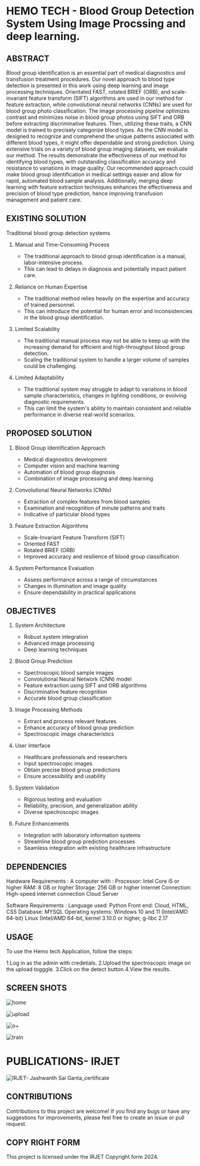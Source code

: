 # HEMO TECH - Blood Group Detection System Using Image Procssing and deep learning.

## ABSTRACT

Blood group identification is an essential part of medical diagnostics and transfusion treatment procedures. Our novel approach to blood type detection is presented in this work using deep learning and image processing techniques. Orientated FAST, rotated BRIEF (ORB), and scale-invariant feature transform (SIFT) algorithms are used in our method for feature extraction, while convolutional neural networks (CNNs) are used for blood group photo classification. The image processing pipeline optimizes contrast and minimizes noise in blood group photos using SIFT and ORB before extracting discriminative features. Then, utilizing these traits, a CNN model is trained to precisely categorize blood types. As the CNN model is designed to recognize and comprehend the unique patterns associated with different blood types, it might offer dependable and strong prediction. Using extensive trials on a variety of blood group imaging datasets, we evaluate our method. The results demonstrate the effectiveness of our method for identifying blood types, with outstanding classification accuracy and resistance to variations in image quality. Our recommended approach could make blood group identification in medical settings easier and allow for rapid, automated blood sample analysis. Additionally, merging deep learning with feature extraction techniques enhances the effectiveness and precision of blood type prediction, hence improving transfusion management and patient care.

## EXISTING SOLUTION
Traditional blood group detection systems

1. Manual and Time-Consuming Process
   - The traditional approach to blood group identification is a manual, labor-intensive process.
   - This can lead to delays in diagnosis and potentially impact patient care.

2. Reliance on Human Expertise
   - The traditional method relies heavily on the expertise and accuracy of trained personnel.
   - This can introduce the potential for human error and inconsistencies in the blood group identification.

3. Limited Scalability
   - The traditional manual process may not be able to keep up with the increasing demand for efficient and high-throughput blood group detection.
   - Scaling the traditional system to handle a larger volume of samples could be challenging.

4. Limited Adaptability
   - The traditional system may struggle to adapt to variations in blood sample characteristics, changes in lighting conditions, or evolving diagnostic requirements.
   - This can limit the system's ability to maintain consistent and reliable performance in diverse real-world scenarios.
     
## PROPOSED SOLUTION

1. Blood Group Identification Approach
   - Medical diagnostics development
   - Computer vision and machine learning
   - Automation of blood group diagnosis
   - Combination of image processing and deep learning

2. Convolutional Neural Networks (CNNs)
   - Extraction of complex features from blood samples
   - Examination and recognition of minute patterns and traits
   - Indicative of particular blood types

3. Feature Extraction Algorithms
   - Scale-Invariant Feature Transform (SIFT)
   - Oriented FAST
   - Rotated BRIEF (ORB)
   - Improved accuracy and resilience of blood group classification

4. System Performance Evaluation
   - Assess performance across a range of circumstances
   - Changes in illumination and image quality
   - Ensure dependability in practical applications

## OBJECTIVES
1. System Architecture
   - Robust system integration
   - Advanced image processing
   - Deep learning techniques

2. Blood Group Prediction
   - Spectroscopic blood sample images
   - Convolutional Neural Network (CNN) model
   - Feature extraction using SIFT and ORB algorithms
   - Discriminative feature recognition
   - Accurate blood group classification

3. Image Processing Methods
   - Extract and process relevant features
   - Enhance accuracy of blood group prediction
   - Spectroscopic image characteristics

4. User Interface
   - Healthcare professionals and researchers
   - Input spectroscopic images
   - Obtain precise blood group predictions
   - Ensure accessibility and usability

5. System Validation
   - Rigorous testing and evaluation
   - Reliability, precision, and generalization ability
   - Diverse spectroscopic images

6. Future Enhancements
   - Integration with laboratory information systems
   - Streamline blood group prediction processes
   - Seamless integration with existing healthcare infrastructure

## DEPENDENCIES

Hardware Requirements :
A computer with :
Processor: Intel Core i5 or higher
RAM: 8 GB or higher
Storage: 256 GB or higher
Internet Connection: High-speed internet connection
Cloud Server

Software Requirements :
Language used: Python
Front end: Cloud, HTML, CSS
Database: MYSQL
Operating systems: Windows 10 and 11 (Intel/AMD 64-bit) 
Linux (Intel/AMD 64-bit, kernel 3.10.0 or higher, g-libc 2.17 

## USAGE

To use the Hemo tech Application, follow the steps:

1.Log in as the admin with credetials.
2.Upload the spectroscopic image on the upload togggle.
3.Click on the detect button
4.View the results.

## SCREEN SHOTS

![home](https://github.com/Jashwanth5558/Hemo-Tech/assets/100793290/29ebbbe7-6bfa-416f-b09e-810ee87ec39f)


![upload](https://github.com/Jashwanth5558/Hemo-Tech/assets/100793290/e5065502-1542-416d-8d9d-7b121b5969bf)


![o+](https://github.com/Jashwanth5558/Hemo-Tech/assets/100793290/4389b80d-2f7b-4b43-ae93-06fb4ad688cb)


![train](https://github.com/Jashwanth5558/Hemo-Tech/assets/100793290/a8f9b65a-a502-4d94-80d7-bca56ed577b3)



# PUBLICATIONS- IRJET 


![IRJET- Jashwanth Sai Ganta_certificate](https://github.com/Jashwanth5558/Hemo-Tech/assets/100793290/2323624f-372d-4dbe-8152-22a51bf00da0)

## CONTRIBUTIONS
Contributions to this project are welcome! If you find any bugs or have any suggestions for improvements, please feel free to create an issue or pull request.

## COPY RIGHT FORM
This project is licensed under the IRJET Copyright form 2024.
